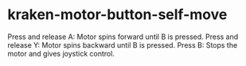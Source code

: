# kraken-motor-button-self-move
Press and release A: Motor spins forward until B is pressed. Press and release Y: Motor spins backward until B is pressed. Press B: Stops the motor and gives joystick control.
